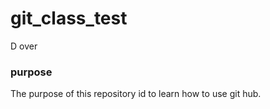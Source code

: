 # git_class_test
D over
### purpose

The purpose of this repository id to learn how to use git hub.
